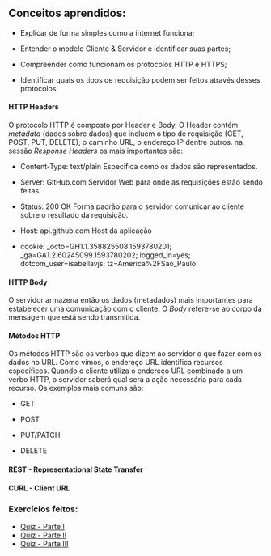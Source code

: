 ## Conceitos aprendidos:

* Explicar de forma simples como a internet funciona;

* Entender o modelo Cliente & Servidor e identificar suas partes;

* Compreender como funcionam os protocolos HTTP e HTTPS;

* Identificar quais os tipos de requisição podem ser feitos através desses protocolos.

#### HTTP Headers

O protocolo HTTP é composto por Header e Body. O Header contém _metadata_ (dados sobre dados) que incluem o tipo de requisição (GET, POST, PUT, DELETE), o caminho URL, o endereço IP dentre outros.
na sessão _Response Headers_ os mais importantes são:

* Content-Type: text/plain Especifica como os dados são representados.

* Server: GitHub.com Servidor Web para onde as requisições estão sendo feitas.

* Status: 200 OK Forma padrão para o servidor comunicar ao cliente sobre o resultado da requisição. 

* Host: api.github.com Host da aplicação

* cookie: _octo=GH1.1.358825508.1593780201; _ga=GA1.2.60245099.1593780202; logged_in=yes; dotcom_user=isabellavjs; tz=America%2FSao_Paulo

#### HTTP Body

O servidor armazena então os dados (metadados) mais importantes para estabelecer uma comunicação com o cliente. O _Body_ refere-se ao corpo da mensagem que está sendo transmitida.

#### Métodos HTTP

Os métodos HTTP são os verbos que dizem ao servidor o que fazer com os dados no URL. Como vimos, o endereço URL identifica recursos específicos. Quando o cliente utiliza o endereço URL combinado a um verbo HTTP, o servidor saberá qual será a ação necessária para cada recurso. Os exemplos mais comuns são:

* GET

* POST

* PUT/PATCH

* DELETE

#### REST - Representational State Transfer 

#### CURL - Client URL


### Exercícios feitos:

* [Quiz - Parte I](https://github.com/andremarquezz/trybe-exercicios/blob/main/Fundamentos-Desenvolvimento-Web/bloco-02-git-github-internet/dia-03-internet-entendendo-como-ela-funciona/Trybe-Quiz-Internet-I.pdf)
* [Quiz - Parte II](https://github.com/andremarquezz/trybe-exercicios/blob/main/Fundamentos-Desenvolvimento-Web/bloco-02-git-github-internet/dia-03-internet-entendendo-como-ela-funciona/Trybe-Quiz-Internet-II.pdf)
* [Quiz - Parte III](https://github.com/andremarquezz/trybe-exercicios/blob/main/Fundamentos-Desenvolvimento-Web/bloco-02-git-github-internet/dia-03-internet-entendendo-como-ela-funciona/Trybe-Quiz-Internet-III.pdf)


